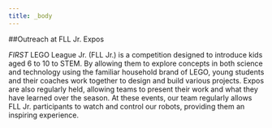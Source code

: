 ```yaml
---
title: _body
---
```


##Outreach at FLL Jr. Expos

_FIRST_ LEGO League Jr. (FLL Jr.) is a competition designed to introduce kids aged 6 to 10 to STEM. By allowing them to explore concepts in both science and technology using the familiar household brand of LEGO, young students and their coaches work together to design and build various projects. Expos are also regularly held, allowing teams to present their work and what they have learned over the season. At these events, our team regularly allows FLL Jr. participants to watch and control our robots, providing them an inspiring experience.